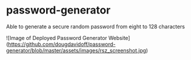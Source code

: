 # password-generator
Able to generate a secure random password from eight to 128 characters


![Image of Deployed Password Generator Website]
(https://github.com/dougdavidoff/password-generator/blob/master/assets/images/rsz_screenshot.jpg)

